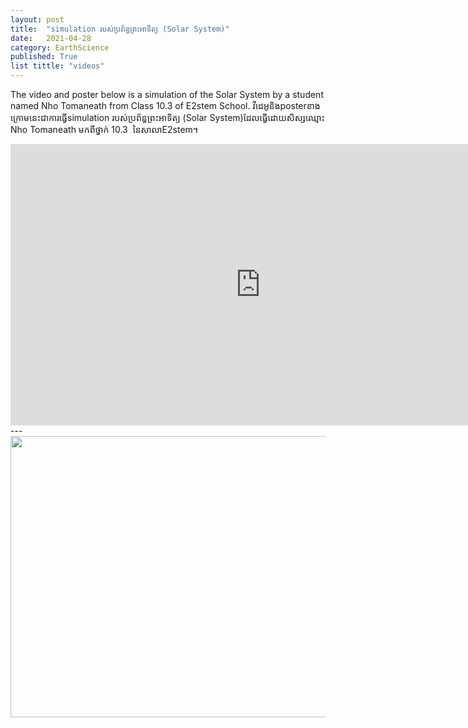 ```yaml
---
layout: post
title:  "simulation របស់ប្រព័ន្ធព្រះអាទិត្យ (Solar System)"
date:   2021-04-28
category: EarthScience
published: True
list tittle: "videos"
---
```

The video and poster below is a simulation of the Solar System by a student named Nho Tomaneath from Class 10.3 of E2stem School.
វីដេអូនិងposterខាងក្រោមនេះជាការធ្វើsimulation របស់ប្រព័ន្ធព្រះអាទិត្យ (Solar System)ដែលធ្វើដោយសិស្សឈ្មោះ Nho Tomaneath មកពីថ្នាក់ 10.3 ​ នៃសាលាE2stem។

<iframe width="800" height="450" src="https://www.youtube.com/embed/uvBBkzHyW1Y" title="YouTube video player" frameborder="0" allow="accelerometer; autoplay; clipboard-write; encrypted-media; gyroscope; picture-in-picture" allowfullscreen></iframe>
---
<img src="https://i.ibb.co/vhZrhWg/photo-2021-07-31-14-54-08.jpg" style width="800" height="450"">
